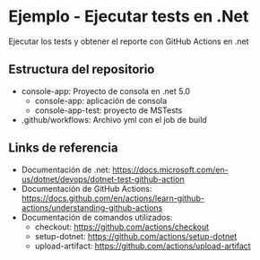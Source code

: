 # Ejemplo - Ejecutar tests en .Net
Ejecutar los tests y obtener el reporte con GitHub Actions en .net

## Estructura del repositorio

- console-app: Proyecto de consola en .net 5.0
  - console-app: aplicación de consola
  - console-app-test: proyecto de MSTests
- .github/workflows: Archivo yml con el job de build


## Links de referencia
- Documentación de .net: https://docs.microsoft.com/en-us/dotnet/devops/dotnet-test-github-action
- Documentación de GitHub Actions: https://docs.github.com/en/actions/learn-github-actions/understanding-github-actions
- Documentación de comandos utilizados:
  - checkout: https://github.com/actions/checkout
  - setup-dotnet: https://github.com/actions/setup-dotnet
  - upload-artifact: https://github.com/actions/upload-artifact
